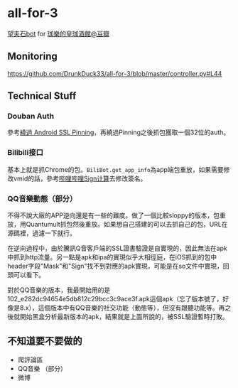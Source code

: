 # all-for-3
[望夫石bot](https://www.douban.com/group/topic/267085589/?_dtcc=1&_i=34171577i3poRg) for [珈樂的皇珈酒館@豆瓣](https://www.douban.com/group/carol)

## Monitoring

https://github.com/DrunkDuck33/all-for-3/blob/master/controller.py#L44

## Technical Stuff

### Douban Auth

參考[繞過 Android SSL Pinning](https://juejin.cn/post/6931940051496468494)，再繞過Pinning之後抓包獲取一個32位的auth。

### Bilibili接口

基本上就是抓Chrome的包。`BiliBot.get_app_info`為app端包重放，如果需要修改vmid的話，參考[哔哩哔哩Sign计算](https://github.com/lkeme/Enc2Dec/blob/master/Bilibili/sign.py)去修改簽名。

### QQ音樂動態（部分）

不得不說大廠的APP逆向還是有一些的難度。做了一個比較sloppy的版本，包重放，用Quantumult抓包然後重放。如果想自己搭建的可以去抓自己的包，URL在源碼裡，過濾一下就行。

在逆向過程中，由於騰訊Q音客戶端的SSL證書驗證是自實現的，因此無法在apk中抓到http流量。另一點是apk和ipa的實現似乎大相徑庭，在iOS抓到的包中header字段"Mask"和"Sign"找不到對應的apk實現，可能是在so文件中實現，回頭可以看下。

對於QQ音樂的版本，我最開始用的是102_e282dc94654e5db812c29bcc3c9ace3f.apk這個apk（忘了版本號了，好像是8.x），這個版本中有QQ音樂的社交功能（動態等），但沒有跟聽功能等。再之後就開始黑盒分析最新版本的apk，結果就是上面所說的，被SSL驗證暫時打敗。

## 不知道要不要做的

+ 爬評論區
+ QQ音樂 （部分）
+ 微博
